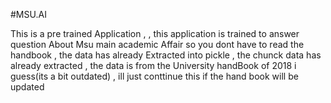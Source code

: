 #MSU.AI

This is a pre trained Application , 
 , this application is trained to answer question About Msu main academic Affair so you dont have to read the handbook
 , the data has already Extracted into pickle
 , the chunck data has already extracted
 , the data is from the University handBook of 2018 i guess(its a bit outdated)
 , ill just conttinue this if the hand book will be updated
